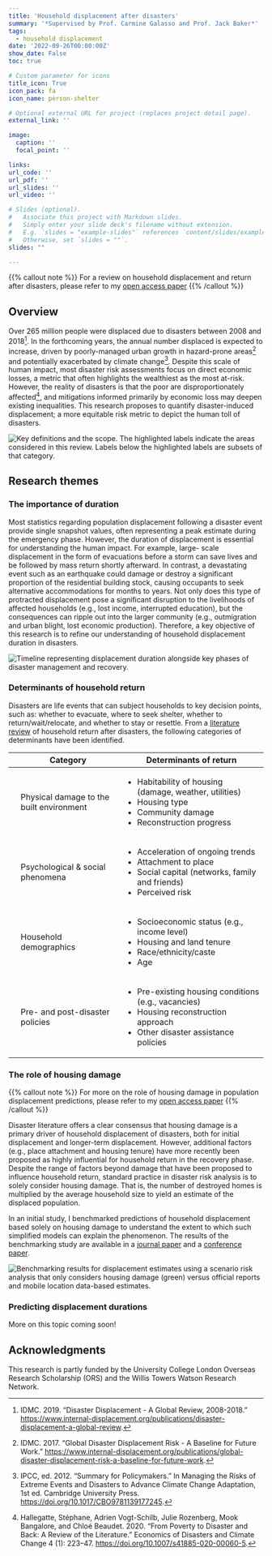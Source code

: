 ```yaml
---
title: 'Household displacement after disasters'
summary: '*Supervised by Prof. Carmine Galasso and Prof. Jack Baker*'
tags:
  - household displacement
date: '2022-09-26T00:00:00Z'
show_date: False
toc: true

# Custom parameter for icons
title_icon: True
icon_pack: fa
icon_name: person-shelter

# Optional external URL for project (replaces project detail page).
external_link: ''

image:
  caption: ''
  focal_point: ''

links:
url_code: ''
url_pdf: ''
url_slides: ''
url_video: ''

# Slides (optional).
#   Associate this project with Markdown slides.
#   Simply enter your slide deck's filename without extension.
#   E.g. `slides = "example-slides"` references `content/slides/example-slides.md`.
#   Otherwise, set `slides = ""`.
slides: ""

---
```


{{% callout note %}}
For a review on household displacement and return after disasters, please refer to my <a href="https://doi.org/10.1061/NHREFO.NHENG-1930" target="_blank">open access paper<i class="ai ai-open-access ml-1"></i></a>
{{% /callout %}}


## Overview

Over 265 million people were displaced due to disasters between 2008 and 2018[^1]. In the forthcoming years, the annual number displaced is expected to increase, driven by poorly-managed urban growth in hazard-prone areas[^2] and potentially exacerbated by climate change[^3]. Despite this scale of human impact, most disaster risk assessments focus on direct economic losses, a metric that often highlights the wealthiest as the most at-risk. However, the reality of disasters is that the poor are disproportionately affected[^4], and mitigations informed primarily by economic loss may deepen existing inequalities. This research proposes to quantify disaster-induced displacement; a more equitable risk metric to depict the human toll of disasters.

![Key definitions and the scope. The highlighted labels indicate the areas considered in this review. Labels below the highlighted labels are subsets of that category.](project/household-displacement/scope.png "Key definitions and the scope. The highlighted labels indicate the areas considered in this review. Labels below the highlighted labels are subsets of that category.")

## Research themes

### The importance of duration
Most statistics regarding population displacement following a disaster event provide single snapshot values, often representing a peak estimate during the emergency phase. However, the duration of displacement is essential for understanding the human impact. For example, large- scale displacement in the form of evacuations before a storm can save lives and be followed by mass return shortly afterward. In contrast, a devastating event such as an earthquake could damage or destroy a significant proportion of the residential building stock, causing occupants to seek alternative accommodations for months to years. Not only does this type of protracted displacement pose a significant disruption to the livelihoods of affected households (e.g., lost income, interrupted education), but the consequences can ripple out into the larger community (e.g., outmigration and urban blight, lost economic production). Therefore, a key objective of this research is to refine our understanding of household displacement duration in disasters.

![Timeline representing displacement duration alongside key phases of disaster management and recovery.](project/household-displacement/timeline.png "Timeline representing displacement duration alongside key phases of disaster management and recovery.")

### Determinants of household return
Disasters are life events that can subject households to key decision points, such as: whether to evacuate, where to seek shelter, whether to return/wait/relocate, and whether to stay or resettle. From a [literature review](/publication/journal-article/2024-household-displacement-in-disasters-review/) of household return after disasters, the following categories of determinants have been identified.

|   | Category | Determinants of return |
|---|----------|------------------------|
| <i class="fa-solid fa-house-chimney-crack"></i> | Physical damage to the built environment | <ul><li>Habitability of housing (damage, weather, utilities)</li><li>Housing type</li><li>Community damage</li><li>Reconstruction progress</li></ul> |
|  <i class="fa-solid fa-users"></i> | Psychological & social phenomena| <ul><li>Acceleration of ongoing trends</li><li>Attachment to place</li><li>Social capital (networks, family and friends)</li><li>Perceived risk</li></ul> |
| <i class="fa-solid fa-id-card"></i>  | Household demographics| <ul><li>Socioeconomic status (e.g., income level)</li><li>Housing and land tenure</li><li>Race/ethnicity/caste</li><li>Age</li></ul>|
|  <i class="fa-solid fa-building-columns"></i> | Pre- and post-disaster policies          | <ul><li>Pre-existing housing conditions (e.g., vacancies)</li><li>Housing reconstruction approach</li><li>Other disaster assistance policies</li></ul> |

### The role of housing damage

{{% callout note %}}
For more on the role of housing damage in population displacement predictions, please refer to my <a href="https://doi.org/10.26443/seismica.v3i2.1374" target="_blank">open access paper<i class="ai ai-open-access ml-1"></i></a>
{{% /callout %}}

Disaster literature offers a clear consensus that housing damage is a primary driver of household displacement of disasters, both for initial displacement and longer-term displacement. However, additional factors (e.g., place attachment and housing tenure) have more recently been proposed as highly influential for household return in the recovery phase. Despite the range of factors beyond damage that have been proposed to influence household return, standard practice in disaster risk analysis is to solely consider housing damage. That is, the number of destroyed homes is multiplied by the average household size to yield an estimate of the displaced population.

In an initial study, I benchmarked predictions of household displacement based solely on housing damage to understand the extent to which such simplified models can explain the phenomenon. The results of the benchmarking study are available in a [journal paper](/publication/journal-article/2024-benchmarking-displacement-earthquakes/) and a [conference paper](/publication/conference-paper/2023-benchmarking-displacement-earthquakes/).

![Benchmarking results for displacement estimates using a scenario risk analysis that only considers housing damage (green) versus official reports and mobile location data-based estimates.](project/household-displacement/benchmarking.png "Benchmarking results for displacement estimates using a scenario risk analysis that only considers housing damage (green) versus official reports and mobile location data-based estimates.")

### Predicting displacement durations

More on this topic coming soon!

## Acknowledgments

This research is partly funded by the University College London Overseas Research Scholarship (ORS) and the Willis Towers Watson Research Network.


[^1]: IDMC. 2019. “Disaster Displacement - A Global Review, 2008-2018.” https://www.internal-displacement.org/publications/disaster-displacement-a-global-review.
[^2]: IDMC. 2017. “Global Disaster Displacement Risk - A Baseline for Future Work.” https://www.internal-displacement.org/publications/global-disaster-displacement-risk-a-baseline-for-future-work.
[^3]: IPCC, ed. 2012. “Summary for Policymakers.” In Managing the Risks of Extreme Events and Disasters to Advance Climate Change Adaptation, 1st ed. Cambridge University Press. https://doi.org/10.1017/CBO9781139177245.
[^4]: Hallegatte, Stéphane, Adrien Vogt-Schilb, Julie Rozenberg, Mook Bangalore, and Chloé Beaudet. 2020. “From Poverty to Disaster and Back: A Review of the Literature.” Economics of Disasters and Climate Change 4 (1): 223–47. https://doi.org/10.1007/s41885-020-00060-5.
[^5]: IDMC. 2018. “GRID Methodological Annex.” https://www.internal-displacement.org/global-report/grid2018/downloads/report/2018-GRID-methodological-annex.pdf.
